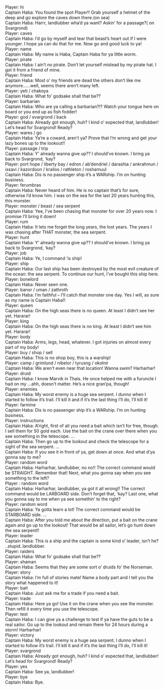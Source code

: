 Player: hi  
Captain Haba: You found the spot Player!! Grab yourself a helmet of the deep and go explore the caves down there.(on sea)  
Captain Haba: Harrr, landlubber wha’d ya want? Askin’ for a passage?( on Svargrond)  
Player: caves  
Captain Haba: I’d go by myself and tear that beast’s heart out if I were younger. I hope ya can do that for me. Now go and good luck to ya!  
Player: name  
Captain Haba: My name is Haba, Captain Haba for ya little worm.  
Player: pirate  
Captain Haba: I ain’t no pirate. Don’t let yourself mislead by my pirate hat. I got it from a friend of mine.  
Player: friend  
Captain Haba: Most o’ my friends are dead the others don’t like me anymore……well, seems there aren’t many left.  
Player: yeti / chakoya  
Captain Haba: What fo’ godsake shall that be??  
Player: barbarian  
Captain Haba: Who are ya calling a barbarian?!? Watch your tongue here on board or you end up as fish fodder!  
Player: god / svargrond / back  
Captain Haba: Already got enough, huh? I kind o’ expected that, landlubber! Let’s head for Svargrond! Ready?  
Player: wares / go  
Captain Haba: Ya’re a coward, aren’t ya? Prove that I’m wrong and get your lazy bones up to the lookout!!  
Player: passage / trip  
Captain Haba: Y’ already wanna give up?? I should’ve known. I bring ya back to Svargrond, ‘kay?  
Player: port hope / liberty bay / edron / ab’dendriel / darashia / ankrahmun / issavi / kazordoon / krailos / rathleton / roshamuul  
Captain Haba: Dis is no passenger ship it’s a WARship. I’m on hunting business.  
Player: ferumbras  
Captain Haba: Never heard of him. He is no captain that’s for sure, otherwise I’d know him. I was on the sea for the last 20 years hunting this, this monster.  
Player: monster / beast / sea serpent  
Captain Haba: Yee, I’ve been chasing that monster for over 20 years now. I promise I’ll bring it down!  
Player: rum  
Captain Haba: It lets me forget the long years, the lost years. The years I was chasing after THAT monster, the sea serpent.  
Player: hunt  
Captain Haba: Y’ already wanna give up?? I should’ve known. I bring ya back to Svargrond, ‘kay?  
Player: job  
Captain Haba: Ye, I command ‘is ship!  
Player: ship  
Captain Haba: Our last ship has been destroyed by the most evil creature of the ocean: the sea serpent. To continue our hunt, I’ve bought this ship here.  
Player: bonelord  
Captain Haba: Never seen one.  
Player: banor / uman / zathroth  
Captain Haba: I’m faithful – I’ll catch that monster one day. Yes I will, as sure as my name is Captain Haba!!  
Player: queen  
Captain Haba: On the high seas there is no queen. At least I didn’t see her yet. Hararar!  
Player: king  
Captain Haba: On the high seas there is no king. At least I didn’t see him yet. Hararar!  
Player: body  
Captain Haba: Arms, legs, head, whatever. I got injuries on almost every part of my body!  
Player: buy / shop / sell  
Captain Haba: This is no shop boy, this is a warship!  
Player: camp / grimlund / nibelor / tyrusng / okolnir  
Captain Haba: We aren’t even near that location! Wanna swim? Harharhar!  
Player: druid  
Captain Haba: I know Marvik in Thais. He once helped me with a furuncle I had on my …ahh, doesn’t matter. He’s a nice gran’pa, though!  
Player: enemies  
Captain Haba: My worst enemy is a huge sea serpent. I dunno when I started to follow it’s trail. I’ll kill it and if it’s the last thing I’ll do, I’ll kill it!  
Player: farmine  
Captain Haba: Dis is no passenger ship it’s a WARship. I’m on hunting business.  
Player: instructions  
Captain Haba: A’right, first of all you need a bait which isn’t for free, though. I sell them for 50 gold each. Use the bait on the crane over there when you see something in the telescope. …  
Captain Haba: Then go up to the lookout and check the telescope for a sight of the sea serpent. …  
Captain Haba: If you see it in front of ya, get down at once. And what d’ya gonna say to me?  
Player: random word  
Captain Haba: Harharhar, landlubber, no no!! The correct command would be STRAIGHT. Remember that! Next, what you gonna say when you see something to the left?  
Player : random word  
Captain Haba: Harharhar, landlubber, ya got it all wrong!! The correct command would be LARBOARD side. Don’t forget that, ‘kay? Last one, what you gonna say to me when ya see somethin’ to the right?  
Player: random word  
Captain Haba: Ya gotta learn a lot! The correct command would be STARBOARD side. …  
Captain Haba: After you told me about the direction, put a bait on the crane again and go up to the lookout! That would be all sailor, let’s go hunt down the sea serpent!!  
Player: leader  
Captain Haba: This is a ship and the captain is some kind o’ leader, isn’t he? <mumbles>..stupid..landlubber.  
Player: raiders  
Captain Haba: What fo’ godsake shall that be??  
Player: shaman  
Captain Haba: Seems that they are some sort o’ druids fo’ the Norseman.  
Player: story  
Captain Haba: I’m full of stories mate! Name a body part and I tell you the story what happened to it!  
Player: bait  
Captain Haba: Just ask me for a trade if you need a bait.  
Player: trade  
Captain Haba: Here ya go! Use it on the crane when you see the monster. Then refill it every time you use the telescope.  
Player: test  
Captain Haba: I can give ya a challenge to test if ya have the guts to be a real sailor. Go up to the lookout and remain there for 24 hours during a storm! Harharhar!  
Player: victory  
Captain Haba: My worst enemy is a huge sea serpent. I dunno when I started to follow it’s trail. I’ll kill it and if it’s the last thing I’ll do, I’ll kill it!  
Player: svargrond  
Captain Haba: Already got enough, huh? I kind o’ expected that, landlubber! Let’s head for Svargrond! Ready?  
Player: yes  
Captain Haba: See ya, landlubber!  
Player: bye  
Captain Haba: Bye.  
